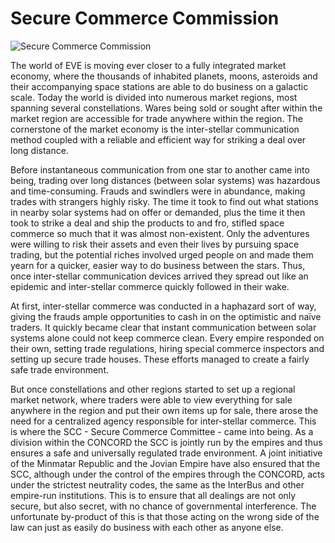 # Secure Commerce Commission

![Secure Commerce Commission](images/scc.jpg)

The world of EVE is moving ever closer to a fully integrated market economy, where the thousands of inhabited planets, moons, asteroids and their accompanying space stations are able to do business on a galactic scale. Today the world is divided into numerous market regions, most spanning several constellations. Wares being sold or sought after within the market region are accessible for trade anywhere within the region. The cornerstone of the market economy is the inter-stellar communication method coupled with a reliable and efficient way for striking a deal over long distance.

Before instantaneous communication from one star to another came into being, trading over long distances (between solar systems) was hazardous and time-consuming. Frauds and swindlers were in abundance, making trades with strangers highly risky. The time it took to find out what stations in nearby solar systems had on offer or demanded, plus the time it then took to strike a deal and ship the products to and fro, stifled space commerce so much that it was almost non-existent. Only the adventures were willing to risk their assets and even their lives by pursuing space trading, but the potential riches involved urged people on and made them yearn for a quicker, easier way to do business between the stars. Thus, once inter-stellar communication devices arrived they spread out like an epidemic and inter-stellar commerce quickly followed in their wake.

At first, inter-stellar commerce was conducted in a haphazard sort of way, giving the frauds ample opportunities to cash in on the optimistic and naïve traders. It quickly became clear that instant communication between solar systems alone could not keep commerce clean. Every empire responded on their own, setting trade regulations, hiring special commerce inspectors and setting up secure trade houses. These efforts managed to create a fairly safe trade environment.

But once constellations and other regions started to set up a regional market network, where traders were able to view everything for sale anywhere in the region and put their own items up for sale, there arose the need for a centralized agency responsible for inter-stellar commerce. This is where the SCC - Secure Commerce Committee - came into being. As a division within the CONCORD the SCC is jointly run by the empires and thus ensures a safe and universally regulated trade environment. A joint initiative of the Minmatar Republic and the Jovian Empire have also ensured that the SCC, although under the control of the empires through the CONCORD, acts under the strictest neutrality codes, the same as the InterBus and other empire-run institutions. This is to ensure that all dealings are not only secure, but also secret, with no chance of governmental interference. The unfortunate by-product of this is that those acting on the wrong side of the law can just as easily do business with each other as anyone else.


                            
                        
